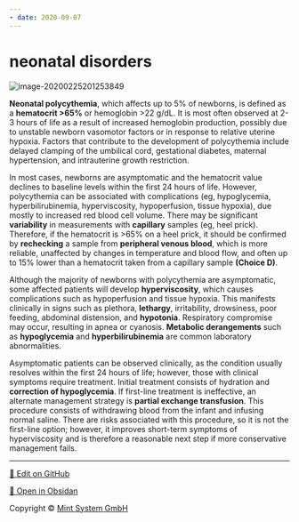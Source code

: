 ```yaml
---
- date: 2020-09-07
---
```


# neonatal disorders

<!-- neonatal polycythemia causes, sx, rx -->

![image-20200225201253849](https://photos.thisispiggy.com/file/wikiFiles/image-20200225201253849.png)

**Neonatal polycythemia**, which affects up to 5% of newborns, is defined as a **hematocrit >65%** or hemoglobin >22 g/dL. It is most often observed at 2-3 hours of life as a result of increased hemoglobin production, possibly due to unstable newborn vasomotor factors or in response to relative uterine hypoxia. Factors that contribute to the development of polycythemia include delayed clamping of the umbilical cord, gestational diabetes, maternal hypertension, and intrauterine growth restriction.

In most cases, newborns are asymptomatic and the hematocrit value declines to baseline levels within the first 24 hours of life. However, polycythemia can be associated with complications (eg, hypoglycemia, hyperbilirubinemia, hyperviscosity, hypoperfusion, tissue hypoxia), due mostly to increased red blood cell volume. There may be significant **variability** in measurements with **capillary** samples (eg, heel prick). Therefore, if the hematocrit is >65% on a heel prick, it should be confirmed by **rechecking** a sample from **peripheral venous blood**, which is more reliable, unaffected by changes in temperature and blood flow, and often up to 15% lower than a hematocrit taken from a capillary sample **(Choice D)**.

Although the majority of newborns with polycythemia are asymptomatic, some affected patients will develop **hyperviscosity**, which causes complications such as hypoperfusion and tissue hypoxia. This manifests clinically in signs such as plethora, **lethargy**, irritability, drowsiness, poor feeding, abdominal distension, and **hypotonia**. Respiratory compromise may occur, resulting in apnea or cyanosis. **Metabolic derangements** such as **hypoglycemia** and **hyperbilirubinemia** are common laboratory abnormalities.

Asymptomatic patients can be observed clinically, as the condition usually resolves within the first 24 hours of life; however, those with clinical symptoms require treatment. Initial treatment consists of hydration and **correction of hypoglycemia**. If first-line treatment is ineffective, an alternate management strategy is **partial exchange transfusion**. This procedure consists of withdrawing blood from the infant and infusing normal saline. There are risks associated with this procedure, so it is not the first-line option; however, it improves short-term symptoms of hyperviscosity and is therefore a reasonable next step if more conservative management fails.


<hr>

[📝 Edit on GitHub](https://github.com/Mint-System/Knowledge/blob/master/neonatal%20disorders.md)

[📂 Open in Obsidan](obsidian://open?vault=Knowledge%20Mint%20System&file=neonatal%20disorders.md ':target=_self')

<footer>Copyright © <a href="https://www.mint-system.ch/">Mint System GmbH</a></footer>